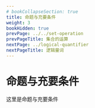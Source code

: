 ```yaml
---
# bookCollapseSection: true
title: 命题与充要条件
weight: 3
bookHidden: true
prevPage: ../../set-operation
prevPageTitle: 集合的运算
nextPage: ../logical-quantifier
nextPageTitle: 逻辑量词
---
```


# 命题与充要条件

这里是命题与充要条件